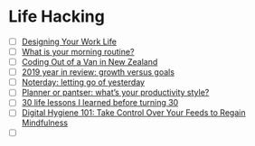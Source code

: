 # Life Hacking

- [ ] [Designing Your Work Life](https://www.ideou.com/blogs/inspiration/designing-your-work-life)
- [ ] [What is your morning routine?](https://dev.to/tylerwel/what-is-your-morning-routine-5672)
- [ ] [Coding Out of a Van in New Zealand](https://dev.to/mikeschultz/coding-out-of-a-van-in-new-zealand-kk1)
- [ ] [2019 year in review: growth versus goals](https://nesslabs.com/annual-review-2019)
- [ ] [Noterday: letting go of yesterday](https://nesslabs.com/noterday)
- [ ] [Planner or pantser: what’s your productivity style?](https://nesslabs.com/planner-pantster)
- [ ] [30 life lessons I learned before turning 30](https://nesslabs.com/30-life-lessons)
- [ ] [Digital Hygiene 101: Take Control Over Your Feeds to Regain Mindfulness](https://solmaz.io/thoughts/digital-hygiene-feeds/)
- [ ] []()
